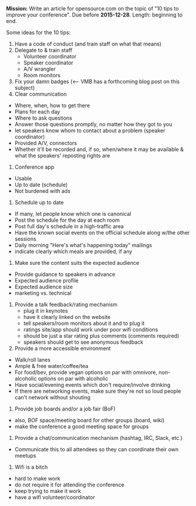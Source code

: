 **Mission:** Write an article for opensource.com on the topic of "10 tips to improve your conference". Due before **2015-12-28**. Length: beginning to end.

Some ideas for the 10 tips:

1. Have a code of conduct (and train staff on what that means)
1. Delegate to & train staff
    * Volunteer coordinator
    * Speaker coordinator
    * A/V wrangler
    * Room monitors
1. Fix your damn badges (<-- VMB has a forthcoming blog post on this subject)
1. Clear communication
  * Where, when, how to get there
  * Plans for each day
  * Where to ask questions
  * Answer those questions promptly, no matter how they got to you
  * let speakers know whom to contact about a problem (speaker coordinator)
  * Provided A/V, connectors
  * Whether it'll be recorded and, if so, when/where it may be available & what the speakers' reposting rights are
1. Conference app
  * Usable
  * Up to date (schedule)
  * Not burdened with ads
1. Schedule up to date
  * If many, let people know which one is canonical
  * Post the schedule for the day at each room
  * Post full day's schedule in a high-traffic area
  * Have the known social events on the official schedule along w/the other sessions
  * Daily morning "Here's what's happening today" mailings
  * indicate clearly which meals are provided, if any
1. Make sure the content suits the expected audience
  * Provide guidance to speakers in advance
  * Expected audience profile
  * Expected audience size
  * marketing vs. technical
1. Provide a talk feedback/rating mechanism
    * plug it in keynotes
    * have it clearly linked on the website
    * tell speakers/room monitors about it and to plug it
    * ratings site/app should work under poor wifi conditions
    * should be just a star rating plus comments (comments required)
    * speakers should get to see anonymous feedback
1. Provide a more accessible environment
  * Walk/roll lanes
  * Ample & free water/coffee/tea
  * For food/bev, provide vegan options on par with omnivore, non-alcoholic options on par with alcoholic
  * Have social/evening events which don't require/involve drinking
  * If there are networking events, make sure they're not so loud people can't network without shouting
1. Provide job boards and/or a job fair (BoF)
  * also, BOF space/meeting board for other groups (board, wiki)
  * make the conference a good meeting space for groups
1. Provide a chat/communication mechanism (hashtag, IRC, Slack, etc.)
  * Communicate this to all attendees so they can coordinate their own meetups
1. Wifi is a bitch
  * hard to make work
  * do not require it for attending the conference
  * keep trying to make it work
  * have a wifi volunteer/coordinator
